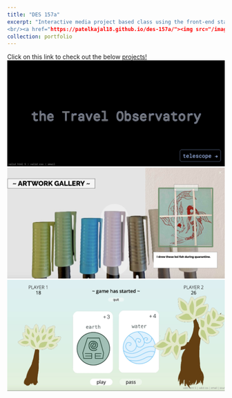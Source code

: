 ```yaml
---
title: "DES 157a"
excerpt: "Interactive media project based class using the front-end stack (html, css, js). Learned about user experience, visual interface and interaction design. 
<br/><a href="https://patelkajal18.github.io/des-157a/"><img src="/images/des_photo.png" alt="des157 project homepage"></a>"
collection: portfolio
---
```


Click on this link to check out the below [projects!](https://patelkajal18.github.io/des-157a/index.html)
<br/><img src='/images/./port1a.jpg'>
<br/><img src='/images/./port1b.jpg'>
<br/><img src='/images/./port1c.jpg'>
